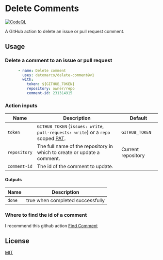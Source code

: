 # Delete Comments
[![CodeQL](https://github.com/detomarco/delete-comment/actions/workflows/codeql-analysis.yml/badge.svg)](https://github.com/detomarco/delete-comment/actions/workflows/codeql-analysis.yml)

A GitHub action to delete an issue or pull request comment.

## Usage

### Delete a comment to an issue or pull request

```yml
      - name: Delete comment
        uses: detomarco/delete-comment@v1
        with:
          token: ${GITHUB_TOKEN}
          repository: owner/repo
          comment-id: 231314915
```

### Action inputs

| Name | Description | Default |
| --- | --- | --- |
| `token` | `GITHUB_TOKEN` (`issues: write`, `pull-requests: write`) or a `repo` scoped [PAT](https://docs.github.com/en/github/authenticating-to-github/creating-a-personal-access-token). | `GITHUB_TOKEN` |
| `repository` | The full name of the repository in which to create or update a comment. | Current repository |
| `comment-id` | The id of the comment to update. | |

#### Outputs

| Name | Description |
| --- | --- |
| `done` | true when completed successfully |

### Where to find the id of a comment
I recommend this github action [Find Comment](https://github.com/peter-evans/find-comment)

## License

[MIT](LICENSE)
